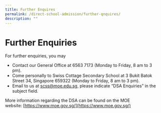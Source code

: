 ```yaml
---
title: Further Enquires
permalink: /direct-school-admission/further-qnquires/
description: ""
---
```

Further Enquiries
=================

For further enquiries, you may

*   Contact our General Office at 6563 7173 (Monday to Friday, 8 am to 3 pm).
*   Come personally to Swiss Cottage Secondary School at 3 Bukit Batok Street 34, Singapore 659322 (Monday to Friday, 8 am to 3 pm).
*   Email to us at scss@moe.edu.sg, please indicate “DSA Enquiries” in the subject field.

More information regarding the DSA can be found on the MOE website: [https://www.moe.gov.sg/](https://www.moe.gov.sg/)